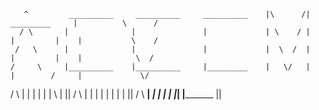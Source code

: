 
       ^         __________     __________     __________    |\      /|    _________     |          \      /
      / \       |              |               |             | \    / |   |         |    |           \    /
     /   \      |              |               |             |  \  /  |   |         |    |            \  /
    /     \     |__________    |__________     |_________    |   \/   |   |        /     |             \/
   /       \               |              |    |             |        |   |        \     |             ||
  /         \              |              |    |             |        |   |         |    |             ||
 /           \   __________|    __________|    |_________    |        |   |_________|    |_________    || 
